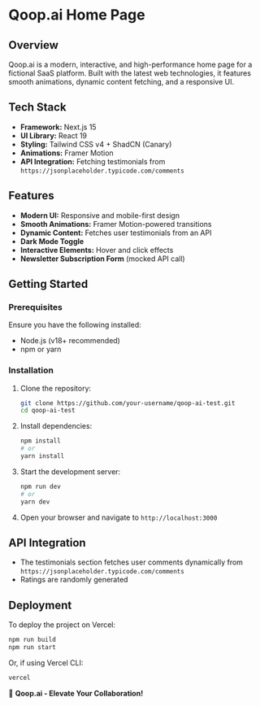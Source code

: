 # Qoop.ai Home Page

## Overview

Qoop.ai is a modern, interactive, and high-performance home page for a fictional SaaS platform. Built with the latest web technologies, it features smooth animations, dynamic content fetching, and a responsive UI.

## Tech Stack

- **Framework:** Next.js 15
- **UI Library:** React 19
- **Styling:** Tailwind CSS v4 + ShadCN (Canary)
- **Animations:** Framer Motion
- **API Integration:** Fetching testimonials from `https://jsonplaceholder.typicode.com/comments`

## Features

- **Modern UI:** Responsive and mobile-first design
- **Smooth Animations:** Framer Motion-powered transitions
- **Dynamic Content:** Fetches user testimonials from an API
- **Dark Mode Toggle** 
- **Interactive Elements:** Hover and click effects
- **Newsletter Subscription Form** (mocked API call)

## Getting Started

### Prerequisites

Ensure you have the following installed:

- Node.js (v18+ recommended)
- npm or yarn

### Installation

1. Clone the repository:
   ```sh
   git clone https://github.com/your-username/qoop-ai-test.git
   cd qoop-ai-test
   ```
2. Install dependencies:
   ```sh
   npm install
   # or
   yarn install
   ```
3. Start the development server:
   ```sh
   npm run dev
   # or
   yarn dev
   ```
4. Open your browser and navigate to `http://localhost:3000`

## API Integration

- The testimonials section fetches user comments dynamically from `https://jsonplaceholder.typicode.com/comments`
- Ratings are randomly generated

## Deployment

To deploy the project on Vercel:

```sh
npm run build
npm run start
```

Or, if using Vercel CLI:

```sh
vercel
```

🚀 **Qoop.ai - Elevate Your Collaboration!**
